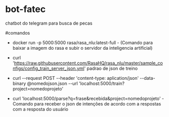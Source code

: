 # bot-fatec
chatbot do telegram para busca de pecas

#comandos
- docker run -p 5000:5000 rasa/rasa_nlu:latest-full - (Comando para baixar a imagem do rasa e subir o servidor da inteligencia artificial)

- curl 'https://raw.githubusercontent.com/RasaHQ/rasa_nlu/master/sample_configs/config_train_server_json.yml'  padrao de json de treino

- curl --request POST --header 'content-type: aplication/json' --data-binary @nomedojson.json --url 'localhost:5000/train?project=nomedoprojeto'

- curl 'localhost:5000/parse?q=frase&recebida&project=nomedoprojeto' - Comando para receber o json de intenções de acordo com a respostas com a resposta do usuário
